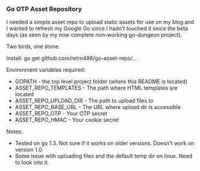 ### Go OTP Asset Repository
I needed a simple asset repo to upload static assets for use on my blog and I wanted to refresh my Google Go since I hadn't touched it since the beta days (as seen by my now complete non-working go-dungeon project).

Two birds, one stone.

Install:
go get github.com/retro486/go-asset-repo/...

Environment variables required:

* GOPATH - the top level project folder (where this README is located)
* ASSET_REPO_TEMPLATES - The path where HTML templates are located
* ASSET_REPO_UPLOAD_DIR - The path to upload files to
* ASSET_REPO_BASE_URL - The URL where upload dir is accessible
* ASSET_REPO_OTP - Your OTP secret
* ASSET_REPO_HMAC - Your cookie secret

Notes:
* Tested on go 1.3. Not sure if it works on older versions. Doesn't work on version 1.0.
* Some issue with uploading files and the default temp dir on linux. Need to look into it.

